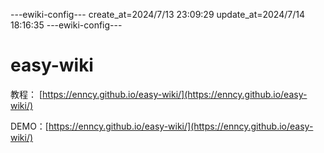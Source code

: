 ---ewiki-config---
create_at=2024/7/13 23:09:29
update_at=2024/7/14 18:16:35
---ewiki-config---
# easy-wiki

教程： [https://enncy.github.io/easy-wiki/](https://enncy.github.io/easy-wiki/)

DEMO：[https://enncy.github.io/easy-wiki/](https://enncy.github.io/easy-wiki/)

